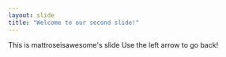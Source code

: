 ```yaml
---
layout: slide
title: "Welcome to our second slide!"
---
```

This is mattroseisawesome's slide
Use the left arrow to go back!